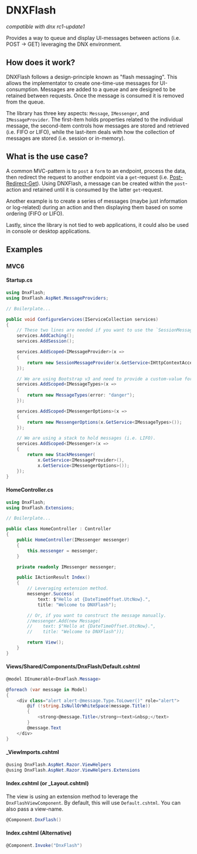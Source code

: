 # DNXFlash

*compatible with dnx rc1-update1*

Provides a way to queue and display UI-messages between actions (i.e. POST -> GET) leveraging the DNX environment.

## How does it work?

DNXFlash follows a design-principle known as "flash messaging". This allows the implementator to create one-time-use messages for UI-consumption. Messages are added to a queue and are designed to be retained between requests. Once the message is consumed it is removed from the queue.

The library has three key aspects: `Message`, `IMessenger`, and `IMessageProvider`. The first-item holds properties related to the individual message, the second-item controls how messages are stored and retrieved (i.e. FIFO or LIFO), while the last-item deals with how the collection of messages are stored (i.e. session or in-memory).

## What is the use case?

A common MVC-pattern is to `post` a `form` to an endpoint, process the data, then redirect the request to another endpoint via a `get`-request (i.e. [Post-Redirect-Get](https://en.wikipedia.org/wiki/Post/Redirect/Get)). Using DNXFlash, a message can be created within the `post`-action and retained until it is consumed by the latter `get`-request.

Another example is to create a series of messages (maybe just information or log-related) during an action and then displaying them based on some ordering (FIFO or LIFO).

Lastly, since the library is not tied to web applications, it could also be used in console or desktop applications.

## Examples

### MVC6

#### Startup.cs

```csharp
using DnxFlash;
using DnxFlash.AspNet.MessageProviders;

// Boilerplate...

public void ConfigureServices(IServiceCollection services)
{
    // These two lines are needed if you want to use the `SessionMessageProvider`.
    services.AddCaching();
    services.AddSession();

    services.AddScoped<IMessageProvider>(x =>
    {
        return new SessionMessageProvider(x.GetService<IHttpContextAccessor>().HttpContext.Session);
    });

    // We are using Bootstrap v3 and need to provide a custom-value for the error message-type.
    services.AddScoped<IMessageTypes>(x =>
    {
        return new MessageTypes(error: "danger");
    });

    services.AddScoped<IMessengerOptions>(x =>
    {
        return new MessengerOptions(x.GetService<IMessageTypes>());
    });

    // We are using a stack to hold messages (i.e. LIFO).
    services.AddScoped<IMessenger>(x =>
    {
        return new StackMessenger(
            x.GetService<IMessageProvider>(),
            x.GetService<IMessengerOptions>());
    });
}
```

#### HomeController.cs

```csharp
using DnxFlash;
using DnxFlash.Extensions;

// Boilerplate...

public class HomeController : Controller
{
    public HomeController(IMessenger messenger)
    {
        this.messenger = messenger;
    }

    private readonly IMessenger messenger;

    public IActionResult Index()
    {
        // Leveraging extension method.
        messenger.Success(
            text: $"Hello at {DateTimeOffset.UtcNow}.",
            title: "Welcome to DNXFlash");

        // Or, if you want to construct the message manually.
        //messenger.Add(new Message(
        //    text: $"Hello at {DateTimeOffset.UtcNow}.",
        //    title: "Welcome to DNXFlash"));

        return View();
    }
}
```

#### Views/Shared/Components/DnxFlash/Default.cshtml

```csharp
@model IEnumerable<DnxFlash.Message>

@foreach (var message in Model)
{
    <div class="alert alert-@message.Type.ToLower()" role="alert">
        @if (!string.IsNullOrWhiteSpace(message.Title))
        {
            <strong>@message.Title</strong><text>&nbsp;</text>
        }
        @message.Text
    </div>
}
```

#### _ViewImports.cshtml

```csharp
@using DnxFlash.AspNet.Razor.ViewHelpers
@using DnxFlash.AspNet.Razor.ViewHelpers.Extensions
```

#### Index.cshtml (or _Layout.cshtml)

The view is using an extension method to leverage the `DnxFlashViewComponent`. By default, this will use `Default.cshtml`. You can also pass a view-name.

```csharp
@Component.DnxFlash()
```

#### Index.cshtml (Alternative)

```csharp
@Component.Invoke("DnxFlash")
```
